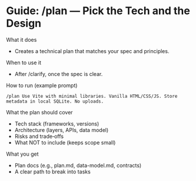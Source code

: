 # Guide: /plan — Pick the Tech and the Design

What it does
- Creates a technical plan that matches your spec and principles.

When to use it
- After /clarify, once the spec is clear.

How to run (example prompt)
```text
/plan Use Vite with minimal libraries. Vanilla HTML/CSS/JS. Store metadata in local SQLite. No uploads.
```

What the plan should cover
- Tech stack (frameworks, versions)
- Architecture (layers, APIs, data model)
- Risks and trade‑offs
- What NOT to include (keeps scope small)

What you get
- Plan docs (e.g., plan.md, data-model.md, contracts)
- A clear path to break into tasks